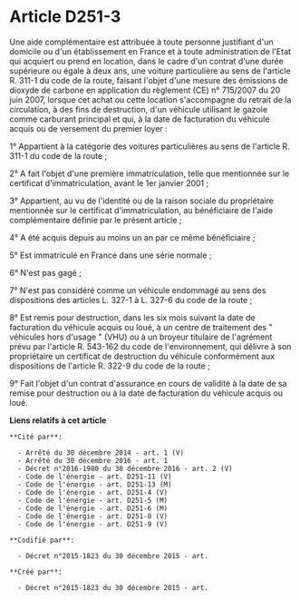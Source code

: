 # Article D251-3

Une aide complémentaire est attribuée à toute personne justifiant d'un domicile ou d'un établissement en France et à toute
administration de l'Etat qui acquiert ou prend en location, dans le cadre d'un contrat d'une durée supérieure ou égale à deux
ans, une voiture particulière au sens de l'article R. 311-1 du code de la route, faisant l'objet d'une mesure des émissions
de dioxyde de carbone en application du règlement (CE) n° 715/2007 du 20 juin 2007, lorsque cet achat ou cette location
s'accompagne du retrait de la circulation, à des fins de destruction, d'un véhicule utilisant le gazole comme carburant
principal et qui, à la date de facturation du véhicule acquis ou de versement du premier loyer : 

1° Appartient à la catégorie des voitures particulières au sens de l'article R. 311-1 du code de la route ; 

2° A fait l'objet d'une première immatriculation, telle que mentionnée sur le certificat d'immatriculation, avant le 1er
janvier 2001 ; 

3° Appartient, au vu de l'identité ou de la raison sociale du propriétaire mentionnée sur le certificat d'immatriculation, au
bénéficiaire de l'aide complémentaire définie par le présent article ; 

4° A été acquis depuis au moins un an par ce même bénéficiaire ; 

5° Est immatriculé en France dans une série normale ; 

6° N'est pas gagé ; 

7° N'est pas considéré comme un véhicule endommagé au sens des dispositions des articles L. 327-1 à L. 327-6 du code de la
route ; 

8° Est remis pour destruction, dans les six mois suivant la date de facturation du véhicule acquis ou loué, à un centre de
traitement des " véhicules hors d'usage " (VHU) ou à un broyeur titulaire de l'agrément prévu par l'article R. 543-162 du
code de l'environnement, qui délivre à son propriétaire un certificat de destruction du véhicule conformément aux
dispositions de l'article R. 322-9 du code de la route ; 

9° Fait l'objet d'un contrat d'assurance en cours de validité à la date de sa remise pour destruction ou à la date de
facturation du véhicule acquis ou loué.

**Liens relatifs à cet article**

	**Cité par**:

	  - Arrêté du 30 décembre 2014 - art. 1 (V)
	  - Arrêté du 30 décembre 2016 - art. 1
	  - Décret n°2016-1980 du 30 décembre 2016 - art. 2 (V)
	  - Code de l'énergie - art. D251-11 (V)
	  - Code de l'énergie - art. D251-13 (M)
	  - Code de l'énergie - art. D251-4 (V)
	  - Code de l'énergie - art. D251-5 (M)
	  - Code de l'énergie - art. D251-6 (M)
	  - Code de l'énergie - art. D251-8 (V)
	  - Code de l'énergie - art. D251-9 (V)

	**Codifié par**:

	  - Décret n°2015-1823 du 30 décembre 2015 - art.

	**Créé par**:

	  - Décret n°2015-1823 du 30 décembre 2015 - art.

